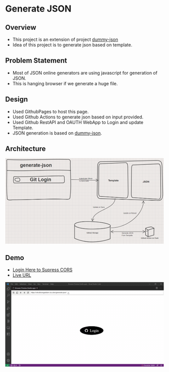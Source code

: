# Generate JSON

## Overview
- This project is an extension of project [dummy-json](https://github.com/webroo/dummy-json#api)
- Idea of this project is to generate json based on template.

## Problem Statement
- Most of JSON online generators are using javascript for generation of JSON. 
- This is hanging browser if we generate a huge file.

## Design
- Used GithubPages to host this page.
- Used Github Actions to generate json based on input provided.
- Used Github RestAPI and OAUTH WebApp to Login and update Template.
- JSON generation is based on [dummy-json](https://github.com/webroo/dummy-json#api).

## Architecture
![](./images/01-Architecture.png)

## Demo
- [Login Here to Supress CORS](https://cors-anywhere.herokuapp.com/)
- [Live URL](https://rahulkirangaddam.is-a.dev/generate-json/)

![Demo](./images/02-Demo.gif)
